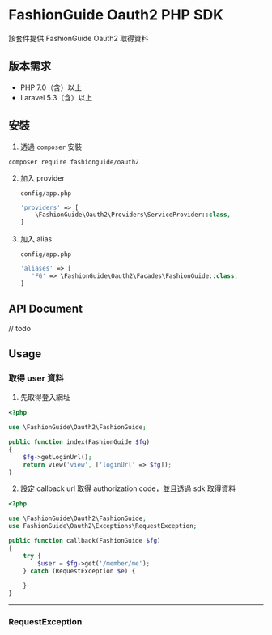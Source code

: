 # FashionGuide Oauth2 PHP SDK
  
該套件提供 FashionGuide Oauth2 取得資料

## 版本需求

- PHP 7.0（含）以上
- Laravel 5.3（含）以上

## 安裝

1. 透過 `composer` 安裝

`composer require fashionguide/oauth2`

2. 加入 provider

    `config/app.php`
    ```php
    'providers' => [
        \FashionGuide\Oauth2\Providers\ServiceProvider::class,
    ]
    ```
    
3. 加入 alias

    `config/app.php`
    
    ```php
    'aliases' => [
       'FG' => \FashionGuide\Oauth2\Facades\FashionGuide::class,
    ]
    ```
    
## API Document

// todo

## Usage

### 取得 user 資料

1. 先取得登入網址

```php
<?php

use \FashionGuide\Oauth2\FashionGuide;

public function index(FashionGuide $fg)
{
    $fg->getLoginUrl();
    return view('view', ['loginUrl' => $fg]);
} 

```

2. 設定 callback url 取得 authorization code，並且透過 sdk 取得資料

```php
<?php

use \FashionGuide\Oauth2\FashionGuide;
use FashionGuide\Oauth2\Exceptions\RequestException;

public function callback(FashionGuide $fg)
{
    try {
        $user = $fg->get('/member/me');
    } catch (RequestException $e) {
        
    }
}
```

---

### RequestException


